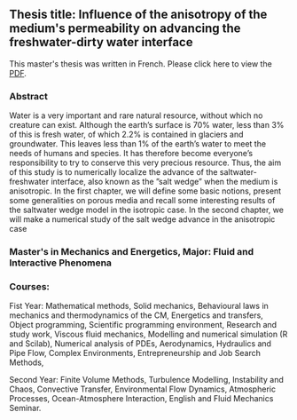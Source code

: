 ## Thesis title: Influence of the anisotropy of the medium's permeability on advancing the freshwater-dirty water interface

This master's thesis was written in French. Please click here to view the [PDF](https://github.com/RegisKonan/UFHB_master_Fluid_mechanics/blob/de3010f678c0c415a31febce928c854c6a36ac49/Memoire_Djaha_Regis.pdf). 

### Abstract

Water is a very important and rare natural resource, without which no creature can exist.
Although the earth’s surface is 70% water, less than 3% of this is fresh water, of which 2.2% is contained in glaciers and groundwater. This leaves less than 1% of the earth’s water to meet the needs of humans and species. It has therefore become everyone’s responsibility to try to conserve this very precious resource. Thus, the aim of this study is to numerically localize the advance of the saltwater-freshwater interface, also known as the ”salt wedge” when the medium
is anisotropic. In the first chapter, we will define some basic notions, present some generalities on porous media and recall some interesting results of the saltwater wedge model in the isotropic case. In the second chapter, we will make a numerical study of the salt wedge advance in the anisotropic case


### Master's in Mechanics and Energetics, Major: Fluid and Interactive Phenomena

### Courses: 

Fist Year: Mathematical methods, Solid mechanics, Behavioural laws in mechanics and thermodynamics of
the CM, Energetics and transfers, Object programming, Scientific programming environment, Research and
study work, Viscous fluid mechanics, Modelling and numerical simulation (R and Scilab), Numerical analysis
of PDEs, Aerodynamics, Hydraulics and Pipe Flow, Complex Environments, Entrepreneurship and Job Search
Methods, 

Second Year: Finite Volume Methods, Turbulence Modelling, Instability and Chaos, Convective Transfer,
Environmental Flow Dynamics, Atmospheric Processes, Ocean-Atmosphere Interaction, English and Fluid
Mechanics Seminar.
